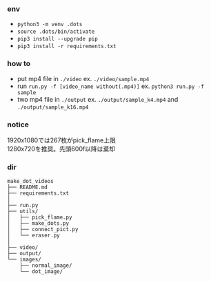 ### env
- `python3 -m venv .dots`
- `source .dots/bin/activate`
- `pip3 install --upgrade pip`
- `pip3 install -r requirements.txt`

### how to 
- put mp4 file in `./video`
    ex. `./video/sample.mp4`
- run `run.py -f [video_name without(.mp4)]`
    ex. `python3 run.py -f sample`
- two mp4 file in `./output`
    ex. `./output/sample_k4.mp4` and `./output/sample_k16.mp4`

### notice
1920x1080では267枚がpick_flame上限  
1280x720を推奨。先頭600f以降は棄却

### dir
```
make_dot_videos
├── README.md
├── requirements.txt
│
├── run.py
├── utils/
│   ├── pick_flame.py
│   ├── make_dots.py
│   ├── connect_pict.py
│   └── eraser.py
│
├── video/
├── output/
└── images/
    ├── normal_image/
    └── dot_image/
```
